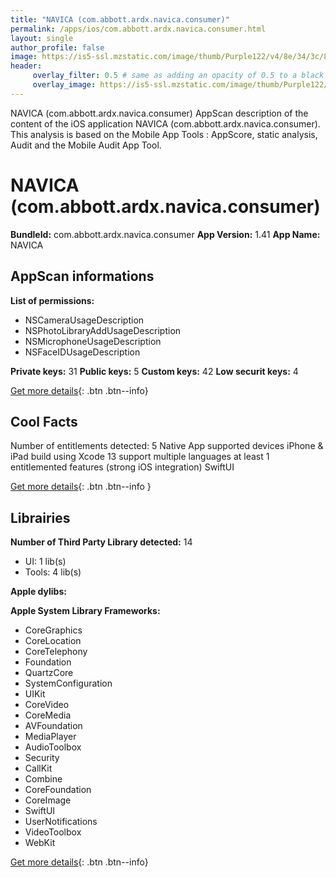 ```yaml
---
title: "NAVICA (com.abbott.ardx.navica.consumer)"
permalink: /apps/ios/com.abbott.ardx.navica.consumer.html
layout: single
author_profile: false
image: https://is5-ssl.mzstatic.com/image/thumb/Purple122/v4/8e/34/3c/8e343c4b-107c-09c9-7649-be3fabfe2312/AppIcon-0-0-1x_U007emarketing-0-7-0-85-220.png/512x512bb.jpg
header: 
     overlay_filter: 0.5 # same as adding an opacity of 0.5 to a black background
     overlay_image: https://is5-ssl.mzstatic.com/image/thumb/Purple122/v4/8e/34/3c/8e343c4b-107c-09c9-7649-be3fabfe2312/AppIcon-0-0-1x_U007emarketing-0-7-0-85-220.png/512x512bb.jpg
---
```

NAVICA (com.abbott.ardx.navica.consumer) AppScan description of the content of the iOS application NAVICA (com.abbott.ardx.navica.consumer). This analysis is based on the Mobile App Tools : AppScore, static analysis, Audit and the Mobile Audit App Tool.

# NAVICA (com.abbott.ardx.navica.consumer)

**BundleId:** com.abbott.ardx.navica.consumer
**App Version:** 1.41
**App Name:** NAVICA


## AppScan informations 

**List of permissions:** 
- NSCameraUsageDescription
- NSPhotoLibraryAddUsageDescription
- NSMicrophoneUsageDescription
- NSFaceIDUsageDescription
  
  
**Private keys:** 31
**Public keys:** 5
**Custom keys:** 42
**Low securit keys:** 4
  
[Get more details](/pricing.html){: .btn .btn--info}

## Cool Facts

Number of entitlements detected: 5
Native App
supported devices iPhone & iPad
build using Xcode 13
support multiple languages
at least 1 entitlemented features (strong iOS integration)
SwiftUI
  
[Get more details](/pricing.html){: .btn .btn--info }

## Librairies 
**Number of Third Party Library detected:** 14
- UI: 1 lib(s)
- Tools: 4 lib(s)


**Apple dylibs:**


**Apple System Library Frameworks:**
- CoreGraphics
- CoreLocation
- CoreTelephony
- Foundation
- QuartzCore
- SystemConfiguration
- UIKit
- CoreVideo
- CoreMedia
- AVFoundation
- MediaPlayer
- AudioToolbox
- Security
- CallKit
- Combine
- CoreFoundation
- CoreImage
- SwiftUI
- UserNotifications
- VideoToolbox
- WebKit


  
[Get more details](/pricing.html){: .btn .btn--info}

